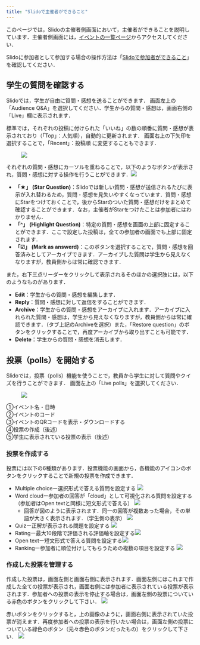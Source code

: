 ```yaml
---
title: "Slidoで主催者ができること"
---
```


このページでは，Slidoの主催者側画面において，主催者ができることを説明しています．主催者側画面には，[イベントの一覧ページ](https://admin.sli.do/events)からアクセスしてください．

Slidoに参加者として参加する場合の操作方法は「[Slidoで参加者ができること](how_to_use_audience)」を確認してください．

## 学生の質問を確認する

Slidoでは，学生が自由に質問・感想を送ることができます．
画面左上の「Audience Q&A」を選択してください．学生からの質問・感想は，画面右側の「Live」欄に表示されます．

標準では，それぞれの投稿に付けられた「いいね」の数の順番に質問・感想が表示されており（「Top」：人気順），自動的に更新されます．
画面右上の下矢印を選択することで，「Recent」：投稿順 に変更することもできます．

<figure>
<img src="img/slido11.png">
</figure>

それぞれの質問・感想にカーソルを重ねることで，以下のようなボタンが表示され，質問・感想に対する操作を行うことができます．<img src="img/post.png" class="medium">
* **「★」 (Star Question)**：Slidoでは新しい質問・感想が送信されるたびに表示が入れ替わるため，質問・感想を見失いやすくなっています．質問・感想にStarをつけておくことで，後からStarのついた質問・感想だけをまとめて確認することができます．なお，主催者がStarをつけたことは参加者にはわかりません．
* **「^」 (Highlight Question)**：特定の質問・感想を画面の上部に固定することができます．ここで設定した投稿は，全ての参加者の画面でも上部に固定されます．
* **「☑︎」 (Mark as answerd)**：このボタンを選択することで，質問・感想を回答済みとしてアーカイブできます．アーカイブした質問は学生から見えなくなりますが，教員側からは常に確認できます．

また，右下三点リーダーをクリックして表示されるそのほかの選択肢には，以下のようなものがあります．
* **Edit**：学生からの質問・感想を編集します．
* **Reply**：質問・感想に対して返信をすることができます．
* **Archive**：学生からの質問・感想をアーカイブに入れます．アーカイブに入れられた質問・感想は，学生から見えなくなりますが，教員側からは常に確認できます．（タブ上記のArchiveを選択）また，「Restore question」のボタンをクリックすることで，再度アーカイブから取り出すことも可能です．
* **Delete**：学生からの質問・感想を消去します．


## 投票（polls）を開始する

Slidoでは，投票（polls）機能を使うことで，教員から学生に対して質問やクイズを行うことができます．
画面左上の「Live polls」を選択してください．

<figure>
<img src="img/slido1.jpg">
</figure>

①イベント名・日時<br>
②イベントのコード<br>
③イベントのQRコードを表示・ダウンロードする<br>
④投票の作成（後述）<br>
⑤学生に表示されている投票の表示（後述）


### 投票を作成する
投票には以下の6種類があります．投票機能の画面から，各機能のアイコンのボタンをクリックすることで新規の投票を作成できます．

* Multiple choiceー選択形式で答える質問を設定する <img src="img/slido2.png" class="medium">
* Word cloudー参加者の回答が「cloud」として可視化される質問を設定する（参加者はOpen textと同様に短文形式で答える） <img src="img/slido3.png" class="medium">
    * 回答が図のように表示されます．同一の回答が複数あった場合，その単語が大きく表示されます．（学生側の表示） <img src="img/slido4.png" class="medium">
* Quizー正解が表示される問題を設定する <img src="img/slido5.png" class="medium">
* Ratingー最大10段階で評価される評価軸を設定する<img src="img/slido6.png" class="medium">
* Open textー短文形式で答える質問を設定する<img src="img/slido7.png" class="medium">
* Rankingー参加者に順位付けしてもらうための複数の項目を設定する <img src="img/slido8.png" class="medium">

### 作成した投票を管理する

作成した投票は，画面左側と画面右側に表示されます．画面左側にはこれまで作成した全ての投票が表示され，画面右側には参加者に表示されている投票が表示されます．参加者への投票の表示を停止する場合は，画面左側の投票についている赤色のボタンをクリックして下さい． <img src="img/slido9.png">

赤いボタンをクリックすると，上の画像のように，画面右側に表示されていた投票が消えます．再度参加者への投票の表示を行いたい場合は，画面左側の投票についている緑色のボタン（元々赤色のボタンだったもの）をクリックして下さい． <img src="img/slido10.png">
